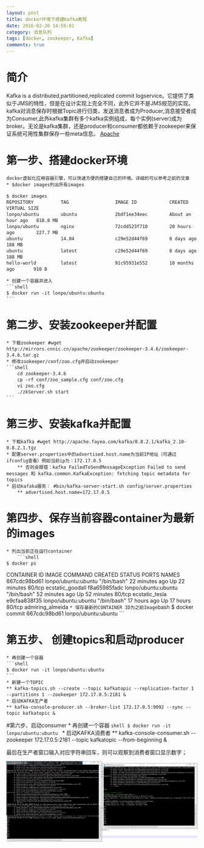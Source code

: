 ```yaml
---
layout: post
title: docker环境下搭建Kafka教程
date: 2016-02-26 14:59:01
category: 消息队列
tags: [docker, zookeeper, Kafka]
comments: true
---
```


# 简介
  Kafka is a distributed,partitioned,replicated commit logservice。它提供了类似于JMS的特性，但是在设计实现上完全不同，此外它并不是JMS规范的实现。kafka对消息保存时根据Topic进行归类，发送消息者成为Producer,消息接受者成为Consumer,此外kafka集群有多个kafka实例组成，每个实例(server)成为broker。无论是kafka集群，还是producer和consumer都依赖于zookeeper来保证系统可用性集群保存一些meta信息。
  [Apache](http://kafka.apache.org)
 
# 第一步、搭建docker环境
	docker虚拟化应用容器引擎，可以快速方便的搭建自己的环境。详细的可以参考之前的文章
	* $docker images列出所有images
```shell
$ docker images
REPOSITORY          TAG                 IMAGE ID            CREATED             VIRTUAL SIZE
lonpo/ubuntu        ubuntu              2bdf1ee34eec        About an hour ago   818.8 MB
lonpo/ubuntu        nginx               72cdd523f710        20 hours ago        227.7 MB
ubuntu              14.04               c29e52d44f69        8 days ago          188 MB
ubuntu              latest              c29e52d44f69        8 days ago          188 MB
hello-world         latest              91c95931e552        10 months ago       910 B
```
	* 创建一个容器并进入
	```shell
	$ docker run -it lonpo/ubuntu:ubuntu
	```
	
# 第二步、安装zookeeper并配置
	* 下载zookeeper #wget http://mirrors.cnnic.cn/apache/zookeeper/zookeeper-3.4.6/zookeeper-3.4.6.tar.gz 
	* 修改zookeeper/conf/zoo.cfg并启动zookeeper
	```shell
		cd zookeeper-3.4.6
		cp -rf conf/zoo_sample.cfg conf/zoo.cfg
		vi zoo.cfg
		./zkServer.sh start
	```
<!--more-->	
# 第三步、安装kafka并配置
	* 下载kafka #wget http://apache.fayea.com/kafka/0.8.2.1/kafka_2.10-0.8.2.1.tgz
	* 配置server.properties中的advertised.host.name为当前IP地址（可通过ifconfig查看）例如当前ip为：172.17.0.5
		** 否则会报错：kafka FailedToSendMessageException Failed to send messages 和 kafka.common.KafkaException: fetching topic metadata for topics
	* 启动kafaka服务： #bin/kafka-server-start.sh config/server.properties
		** advertised.host.name=172.17.0.5

# 第四步、保存当前容器container为最新的images
	* 列出当前正在运行container
		```shell
	$ docker ps
CONTAINER ID        IMAGE                 COMMAND             CREATED             STATUS              PORTS               NAMES
667cdc98bd61        lonpo/ubuntu:ubuntu   "/bin/bash"         22 minutes ago      Up 22 minutes       80/tcp              ecstatic_goodall
f8a65985fadc        lonpo/ubuntu:ubuntu   "/bin/bash"         52 minutes ago      Up 52 minutes       80/tcp              ecstatic_tesla
e9cfaa838f35        lonpo/ubuntu:ubuntu   "/bin/bash"         17 hours ago        Up 17 hours         80/tcp              admiring_almeida
	```
	* 保存最新的CONTAINER ID为之前Image
	```bash
		$ docker commit 667cdc98bd61 lonpo/ubuntu:ubuntu
	```
	
# 第五步、 创建topics和启动producer
	* 再创建一个容器
	```shell
	$ docker run -it lonpo/ubuntu:ubuntu
	```
	* 新建一个TOPIC
	** kafka-topics.sh --create --topic kafkatopic --replication-factor 1 --partitions 1 --zookeeper 172.17.0.5:2181 &
	* 启动KAFKA生产者
	** kafka-console-producer.sh --broker-list 172.17.0.5:9092 --sync --topic kafkatopic & 
#第六步、启动consumer
	* 再创建一个容器
	```shell
	$ docker run -it lonpo/ubuntu:ubuntu
	```
	* 启动KAFKA消费者
	** kafka-console-consumer.sh --zookeeper 172.17.0.5:2181 --topic kafkatopic --from-beginning & 
	 
最后在生产者窗口输入对应字符串回车，则可以观察到消费者窗口显示数字；

![kafka演示](/images/kafka.jpg)

